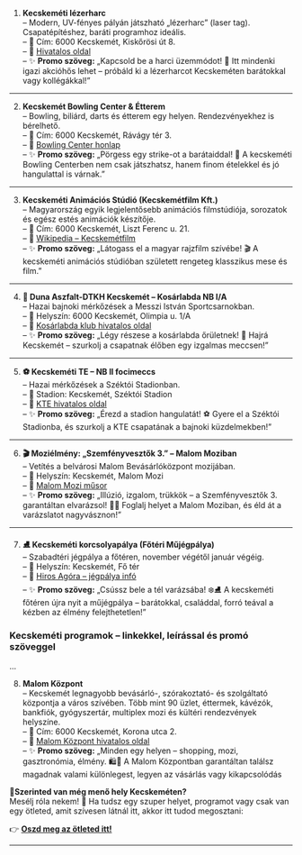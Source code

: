 1. **Kecskeméti lézerharc**  
   – Modern, UV-fényes pályán játszható „lézerharc” (laser tag). Csapatépítéshez, baráti programhoz ideális.  
   – 📍 Cím: 6000 Kecskemét, Kiskőrösi út 8.  
   – 🔗 [Hivatalos oldal](https://lezerharc-kecskemet.hu)  
   – ✨ **Promo szöveg:** „Kapcsold be a harci üzemmódot! 🎯 Itt mindenki igazi akcióhős lehet – próbáld ki a lézerharcot Kecskeméten barátokkal vagy kollégákkal!”

---

2. **Kecskemét Bowling Center & Étterem**  
   – Bowling, biliárd, darts és étterem egy helyen. Rendezvényekhez is bérelhető.  
   – 📍 Cím: 6000 Kecskemét, Rávágy tér 3.  
   – 🔗 [Bowling Center honlap](https://bowling-center.hu)  
   – ✨ **Promo szöveg:** „Pörgess egy strike-ot a barátaiddal! 🎳 A kecskeméti Bowling Centerben nem csak játszhatsz, hanem finom ételekkel és jó hangulattal is várnak.”

---

3. **Kecskeméti Animációs Stúdió (Kecskemétfilm Kft.)**  
   – Magyarország egyik legjelentősebb animációs filmstúdiója, sorozatok és egész estés animációk készítője.  
   – 📍 Cím: 6000 Kecskemét, Liszt Ferenc u. 21.  
   – 🔗 [Wikipedia – Kecskemétfilm](https://hu.wikipedia.org/wiki/Kecskem%C3%A9tfilm_Kft.)  
   – ✨ **Promo szöveg:** „Látogass el a magyar rajzfilm szívébe! 🎬 A kecskeméti animációs stúdióban született rengeteg klasszikus mese és film.”

---

4. **🏀 Duna Aszfalt-DTKH Kecskemét – Kosárlabda NB I/A**  
   – Hazai bajnoki mérkőzések a Messzi István Sportcsarnokban.  
   – 📍 Helyszín: 6000 Kecskemét, Olimpia u. 1/A  
   – 🔗 [Kosárlabda klub hivatalos oldal](https://ktekosar.hu/menetrend/a-csoport)  
   – ✨ **Promo szöveg:** „Légy részese a kosárlabda őrületnek! 🏀 Hajrá Kecskemét – szurkolj a csapatnak élőben egy izgalmas meccsen!”

---

5. **⚽ Kecskeméti TE – NB II focimeccs**  
   – Hazai mérkőzések a Széktói Stadionban.  
   – 📍 Stadion: Kecskemét, Széktói Stadion  
   – 🔗 [KTE hivatalos oldal](https://kecskemetite.hu/naptar)  
   – ✨ **Promo szöveg:** „Érezd a stadion hangulatát! ⚽ Gyere el a Széktói Stadionba, és szurkolj a KTE csapatának a bajnoki küzdelmekben!”

---

6. **🎬 Moziélmény: „Szemfényvesztők 3.” – Malom Moziban**  
   – Vetítés a belvárosi Malom Bevásárlóközpont mozijában.  
   – 📍 Helyszín: Kecskemét, Malom Mozi  
   – 🔗 [Malom Mozi műsor](https://www.malommozi.hu/mozimusor)  
   – ✨ **Promo szöveg:** „Illúzió, izgalom, trükkök – a Szemfényvesztők 3. garantáltan elvarázsol! 🎩✨ Foglalj helyet a Malom Moziban, és éld át a varázslatot nagyvásznon!”

---

7. **⛸️ Kecskeméti korcsolyapálya (Főtéri Műjégpálya)**  
   – Szabadtéri jégpálya a főtéren, november végétől január végéig.  
   – 📍 Helyszín: Kecskemét, Fő tér  
   – 🔗 [Hiros Agóra – jégpálya infó](https://hirosagora.hu/jegpalya-kecskemet-foteren)  
   – ✨ **Promo szöveg:** „Csússz bele a tél varázsába! ❄️⛸️ A kecskeméti főtéren újra nyit a műjégpálya – barátokkal, családdal, forró teával a kézben az élmény felejthetetlen!”

###  Kecskeméti programok – linkekkel, leírással és promó szöveggel

...

8. **Malom Központ**  
   – Kecskemét legnagyobb bevásárló-, szórakoztató- és szolgáltató központja a város szívében. Több mint 90 üzlet, éttermek, kávézók, bankfiók, gyógyszertár, multiplex mozi és kültéri rendezvények helyszíne.  
   – 📍 Cím: 6000 Kecskemét, Korona utca 2.  
   – 🔗 [Malom Központ hivatalos oldal](https://malomkecskemet.hu/hu)  
   – ✨ **Promo szöveg:** „Minden egy helyen – shopping, mozi, gasztronómia, élmény. 🛍️🍿 A Malom Központban garantáltan találsz magadnak valami különlegest, legyen az vásárlás vagy kikapcsolódás


💬**Szerinted van még menő hely Kecskeméten?**  
Mesélj róla nekem! 🙌 Ha tudsz egy szuper helyet, programot vagy csak van egy ötleted, amit szívesen látnál itt, akkor itt tudod megosztani:  

👉 [**Oszd meg az ötleted itt!**](https://docs.google.com/forms/d/e/1FAIpQLSc6TIDfsqNdFPzEeo1OQnAchEB4RmbMAeQnal6wZtLcSK1mMQ/viewform?usp=dialog) 

---